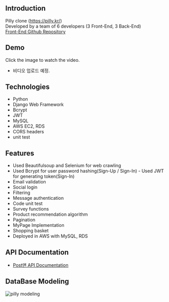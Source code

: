 ## Introduction
Pilly clone (https://pilly.kr/)<br>
Developed by a team of 6 developers (3 Front-End, 3 Back-End)<br>
[Front-End Github Repository](https://github.com/wecode-bootcamp-korea/Willy-frontend)

## Demo
Click the image to watch the video.
- 비디오 업로드 예정.

## Technologies
- Python
- Django Web Framework
- Bcrypt
- JWT
- MySQL
- AWS EC2, RDS
- CORS headers
- unit test

## Features
- Used Beautifulsoup and Selenium for web crawling
- Used Bcrypt for user password hashing(Sign-Up / Sign-In) - Used JWT for generating token(Sign-In)
- Email validation
- Social login
- Filtering
- Message authentication
- Code unit test
- Survey functions
- Product recommendation algorithm
- Pagination
- MyPage Implementation
- Shopping basket
- Deployed in AWS with MySQL, RDS

## API Documentation
- [Post맨 API Documentation](https://documenter.getpostman.com/view/11391187/Szt8c9RT?version=latest)

## DataBase Modeling
![pilly modeling](https://user-images.githubusercontent.com/56547148/83351699-3eec3e80-a381-11ea-82d0-6f45534c153e.png)

